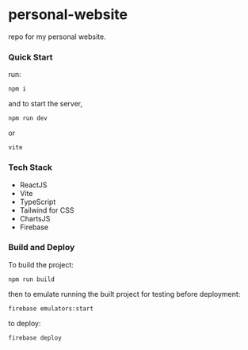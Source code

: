 # personal-website
repo for my personal website.

### Quick Start

run:

```
npm i
```

and to start the server,

```
npm run dev
```

or 

```
vite
```

### Tech Stack 

* ReactJS 
* Vite
* TypeScript
* Tailwind for CSS
* ChartsJS
* Firebase

### Build and Deploy

To build the project:

```
npm run build
```

then to emulate running the built project for testing before deployment:

```
firebase emulators:start
```

to deploy:

```
firebase deploy
```